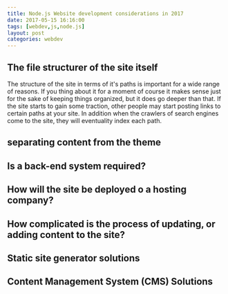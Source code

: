 ```yaml
---
title: Node.js Website development considerations in 2017
date: 2017-05-15 16:16:00
tags: [webdev,js,node.js]
layout: post
categories: webdev
---
```




<!-- more -->


## The file structurer of the site itself

The structure of the site in terms of it's paths is important for a wide range of reasons. If you thing about it for a moment of course it makes sense just for the sake of keeping things organized, but it does go deeper than that. If the site starts to gain some traction, other people may start posting links to certain paths at your site. In addition when the crawlers of search engines come to the site, they will eventuality index each path.

## separating content from the theme

## Is a back-end system required?

## How will the site be deployed o a hosting company?

## How complicated is the process of updating, or adding content to the site?

## Static site generator solutions

## Content Management System (CMS) Solutions